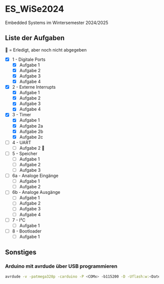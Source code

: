 # ES_WiSe2024

Embedded Systems im Wintersemester 2024/2025

## Liste der Aufgaben

🔎 = Erledigt, aber noch nicht abgegeben

- [x] 1 - Digitale Ports
    - [x] Aufgabe 1
    - [x] Aufgabe 2
    - [x] Aufgabe 3
    - [x] Aufgabe 4
- [x] 2 - Externe Interrupts
    - [x] Aufgabe 1
    - [x] Aufgabe 2
    - [x] Aufgabe 3
    - [x] Aufgabe 4
- [x] 3 - Timer
    - [x] Aufgabe 1
    - [x] Aufgabe 2a
    - [x] Aufgabe 2b
    - [x] Aufgabe 2c
- [ ] 4 - UART
    - [ ] Aufgabe 2 🔎
- [ ] 5 - Speicher
    - [ ] Aufgabe 1
    - [ ] Aufgabe 2
    - [ ] Aufgabe 3
- [ ] 6a - Analoge Eingänge
    - [ ] Aufgabe 1
    - [ ] Aufgabe 2
- [ ] 6b - Analoge Ausgänge
    - [ ] Aufgabe 1
    - [ ] Aufgabe 2
    - [ ] Aufgabe 3
    - [ ] Aufgabe 4
- [ ] 7 - I²C
    - [ ] Aufgabe 1
- [ ] 8 - Bootloader
    - [ ] Aufgabe 1

## Sonstiges

### Arduino mit avrdude über USB programmieren

```bash
avrdude -v -patmega328p -carduino -P <COMx> -b115200 -D -Uflash:w:<Datei>.hex:i
```